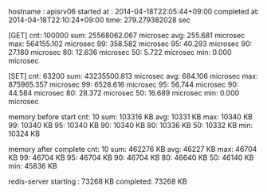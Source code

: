 hostname    : apisrv06
started at  : 2014-04-18T22:05:44+09:00
completed at: 2014-04-18T22:10:24+09:00
time: 279.279382028 sec

[GET]
cnt: 100000
sum: 25568062.067 microsec
avg:   255.681 microsec
max: 564155.102 microsec
 99:   358.582 microsec
 95:    40.293 microsec
 90:    27.180 microsec
 80:    12.636 microsec
 50:     5.722 microsec
min:     0.000 microsec

[SET]
cnt: 63200
sum: 43235500.813 microsec
avg:   684.106 microsec
max: 875965.357 microsec
 99:  6528.616 microsec
 95:    56.744 microsec
 90:    44.584 microsec
 80:    28.372 microsec
 50:    16.689 microsec
min:     0.000 microsec

memory before start
cnt: 10
sum: 103316 KB
avg: 10331 KB
max: 10340 KB
 99: 10340 KB
 95: 10340 KB
 90: 10340 KB
 80: 10336 KB
 50: 10332 KB
min: 10324 KB

memory after complete
cnt: 10
sum: 462276 KB
avg: 46227 KB
max: 46704 KB
 99: 46704 KB
 95: 46704 KB
 90: 46704 KB
 80: 46640 KB
 50: 46140 KB
min: 45836 KB

redis-server
starting : 73268 KB
completed: 73268 KB
